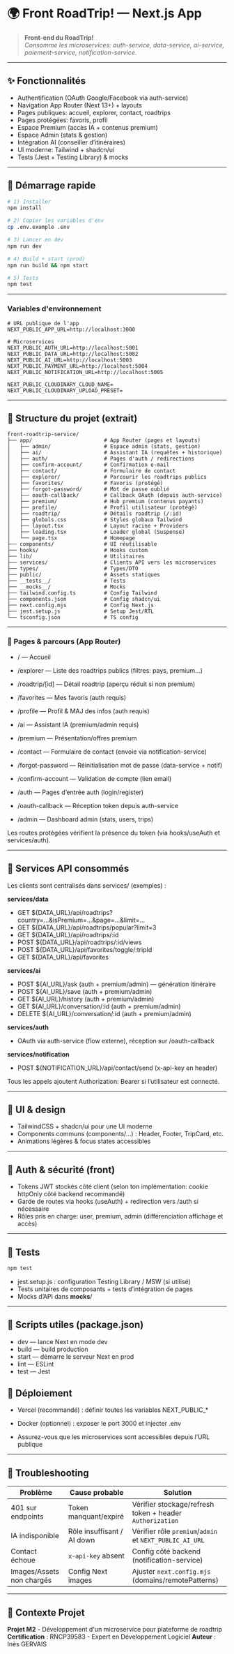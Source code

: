 # 🌍 Front RoadTrip! — Next.js App

> **Front-end du RoadTrip!**  
> _Consomme les microservices: auth-service, data-service, ai-service, paiement-service, notification-service._

---

## ✨ Fonctionnalités

- Authentification (OAuth Google/Facebook via auth-service)
- Navigation App Router (Next 13+) + layouts
- Pages publiques: accueil, explorer, contact, roadtrips
- Pages protégées: favoris, profil
- Espace Premium (accès IA + contenus premium)
- Espace Admin (stats & gestion)
- Intégration AI (conseiller d’itinéraires)
- UI moderne: Tailwind + shadcn/ui
- Tests (Jest + Testing Library) & mocks

---

## 🚀 Démarrage rapide

```bash
# 1) Installer
npm install

# 2) Copier les variables d'env
cp .env.example .env

# 3) Lancer en dev
npm run dev

# 4) Build + start (prod)
npm run build && npm start

# 5) Tests
npm test
```

---

### Variables d'environnement

```env
# URL publique de l'app
NEXT_PUBLIC_APP_URL=http://localhost:3000

# Microservices
NEXT_PUBLIC_AUTH_URL=http://localhost:5001
NEXT_PUBLIC_DATA_URL=http://localhost:5002
NEXT_PUBLIC_AI_URL=http://localhost:5003
NEXT_PUBLIC_PAYMENT_URL=http://localhost:5004
NEXT_PUBLIC_NOTIFICATION_URL=http://localhost:5005

NEXT_PUBLIC_CLOUDINARY_CLOUD_NAME=
NEXT_PUBLIC_CLOUDINARY_UPLOAD_PRESET=
```

---

## 📁 Structure du projet (extrait)

```
front-roadtrip-service/
├── app/                       # App Router (pages et layouts)
│   ├── admin/                 # Espace admin (stats, gestion)
│   ├── ai/                    # Assistant IA (requêtes + historique)
│   ├── auth/                  # Pages d'auth / redirections
│   ├── confirm-account/       # Confirmation e-mail
│   ├── contact/               # Formulaire de contact
│   ├── explorer/              # Parcourir les roadtrips publics
│   ├── favorites/             # Favoris (protégé)
│   ├── forgot-password/       # Mot de passe oublié
│   ├── oauth-callback/        # Callback OAuth (depuis auth-service)
│   ├── premium/               # Hub premium (contenus payants)
│   ├── profile/               # Profil utilisateur (protégé)
│   ├── roadtrip/              # Détails roadtrip (/:id)
│   ├── globals.css            # Styles globaux Tailwind
│   ├── layout.tsx             # Layout racine + Providers
│   ├── loading.tsx            # Loader global (Suspense)
│   └── page.tsx               # Homepage
├── components/                # UI réutilisable
├── hooks/                     # Hooks custom
├── lib/                       # Utilitaires
├── services/                  # Clients API vers les microservices
├── types/                     # Types/DTO
├── public/                    # Assets statiques
├── __tests__/                 # Tests
├── __mocks__/                 # Mocks
├── tailwind.config.ts         # Config Tailwind
├── components.json            # Config shadcn/ui
├── next.config.mjs            # Config Next.js
├── jest.setup.js              # Setup Jest/RTL
└── tsconfig.json              # TS config
```

---

### 🧠 Pages & parcours (App Router)

- / — Accueil

- /explorer — Liste des roadtrips publics (filtres: pays, premium…)
- /roadtrip/[id] — Détail roadtrip (aperçu réduit si non premium)
- /favorites — Mes favoris (auth requis)
- /profile — Profil & MAJ des infos (auth requis)
- /ai — Assistant IA (premium/admin requis)
- /premium — Présentation/offres premium
- /contact — Formulaire de contact (envoie via notification-service)
- /forgot-password — Réinitialisation mot de passe (data-service + notif)
- /confirm-account — Validation de compte (lien email)
- /auth — Pages d’entrée auth (login/register)
- /oauth-callback — Réception token depuis auth-service
- /admin — Dashboard admin (stats, users, trips)

Les routes protégées vérifient la présence du token (via hooks/useAuth et services/auth).

---

## 🔌 Services API consommés

Les clients sont centralisés dans services/ (exemples) :

**services/data**
- GET ${DATA_URL}/api/roadtrips?country=...&isPremium=...&page=...&limit=...
- GET ${DATA_URL}/api/roadtrips/popular?limit=3
- GET ${DATA_URL}/api/roadtrips/:id
- POST ${DATA_URL}/api/roadtrips/:id/views
- POST ${DATA_URL}/api/favorites/toggle/:tripId
- GET ${DATA_URL}/api/favorites

**services/ai**
- POST ${AI_URL}/ask (auth + premium/admin) — génération itinéraire
- POST ${AI_URL}/save (auth + premium/admin)
- GET ${AI_URL}/history (auth + premium/admin)
- GET ${AI_URL}/conversation/:id (auth + premium/admin)
- DELETE ${AI_URL}/conversation/:id (auth + premium/admin)

**services/auth**
- OAuth via auth-service (flow externe), réception sur /oauth-callback

**services/notification**
- POST ${NOTIFICATION_URL}/api/contact/send (x-api-key en header)

Tous les appels ajoutent Authorization: Bearer <token> si l’utilisateur est connecté.

---

## 🎨 UI & design

- TailwindCSS + shadcn/ui pour une UI moderne
- Components communs (components/…) : Header, Footer, TripCard, etc.
- Animations légères & focus states accessibles

---

## 🔐 Auth & sécurité (front)

- Tokens JWT stockés côté client (selon ton implémentation: cookie httpOnly côté backend recommandé)
- Garde de routes via hooks (useAuth) + redirection vers /auth si nécessaire
- Rôles pris en charge: user, premium, admin (différenciation affichage et accès)

---

## 🧪 Tests

```bash
npm test
```

- jest.setup.js : configuration Testing Library / MSW (si utilisé)
- Tests unitaires de composants + tests d’intégration de pages
- Mocks d’API dans __mocks__/

---

## 🧰 Scripts utiles (package.json)

- dev — lance Next en mode dev
- build — build production
- start — démarre le serveur Next en prod
- lint — ESLint
- test — Jest

## 🐳 Déploiement

- Vercel (recommandé) : définir toutes les variables NEXT_PUBLIC_*

- Docker (optionnel) : exposer le port 3000 et injecter .env

- Assurez-vous que les microservices sont accessibles depuis l’URL publique

---

## 🐛 Troubleshooting

| Problème                  | Cause probable             | Solution                                                 |
| ------------------------- | -------------------------- | -------------------------------------------------------- |
| 401 sur endpoints         | Token manquant/expiré      | Vérifier stockage/refresh token + header `Authorization` |
| IA indisponible           | Rôle insuffisant / AI down | Vérifier rôle `premium`/`admin` et `NEXT_PUBLIC_AI_URL`  |
| Contact échoue            | `x-api-key` absent         | Config côté backend (notification-service)               |
| Images/Assets non chargés | Config Next images         | Ajuster `next.config.mjs` (domains/remotePatterns)       |

---

## 👥 Contexte Projet

**Projet M2** - Développement d'un microservice pour plateforme de roadtrip  
**Certification** : RNCP39583 - Expert en Développement Logiciel 
**Auteur** : Inès GERVAIS